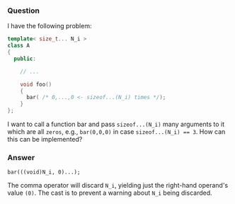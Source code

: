 ### Question

I have the following problem:

```cpp
template< size_t... N_i >
class A
{
  public:

    // ...

    void foo()
    {
      bar( /* 0,...,0 <- sizeof...(N_i) times */);
    }
};
```

I want to call a function bar and pass `sizeof...(N_i)` many arguments to it which are all `zeros`, e.g., `bar(0,0,0)` in case
`sizeof...(N_i) == 3`. How can this can be implemented?

### Answer

`bar(((void)N_i, 0)...);`

The comma operator will discard `N_i`, yielding just the right-hand operand's value `(0)`. The cast is to prevent a warning 
about `N_i` being discarded.
